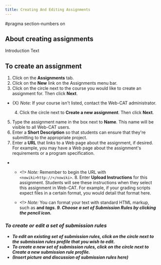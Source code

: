 ```yaml
---
title: Creating And Editing Assignments
---
```

#pragma section-numbers on

## About creating assignments 

Introduction Text

## To create an assignment 

1. Click on the **Assignments** tab.
2. Click on the **New** link on the Assignments menu bar.
3. Click on the circle next to the course you would like to create an assignment for. Then click **Next**.
  * {X} _Note:_ If your course isn't listed, contact the Web-CAT administrator.

    4. Click the circle next to **Create a new assignment**. Then click **Next**.
5. Type the assignment name in the box next to **Name**. This name will be visible to all Web-CAT users.
6. Enter a **Short Description** so that students can ensure that they're submitting to the appropriate project.
7. Enter a **URL** that links to a Web page about the assignment, if desired. For example, you may have a Web page about the assignment's requirements or a program specification.

* 
  * <!> _Note:_ Remember to begin the URL with `<nowiki>http://</nowiki>`.
    8. Enter **Upload Instructions** for this assignment. Students will see these instructions when they select this assignment in Web-CAT. For example, if your grading scripts expect files in a certain format, you would detail that format here.

  * <!> _Note:_ You can format your text with standard HTML markup, such as <b> and <i> tags.
    9. Choose a set of _Submission Rules_ by clicking the pencil icon.


### To create or edit a set of submission rules 

* _To edit an existing set of submission rules_, click on the circle next to the submission rules profile that you wish to edit.
* _To create a new set of submission rules_, click on the circle next to **Create a new submission rule profile**.
* (Insert picture and discussion of submission rules here)
